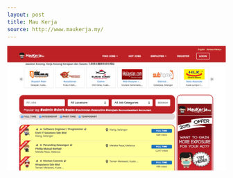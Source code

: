 ```yaml
---
layout: post
title: Mau Kerja
source: http://www.maukerja.my/
---
```


<img src="/img/statap_img/maukerja.png">

